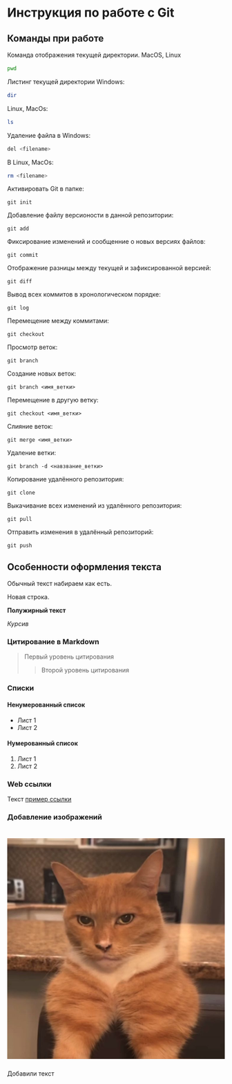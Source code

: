 # Инструкция по работе с Git

## Команды при работе
Команда отображения текущей директории.
MacOS, Linux
```sh
pwd
```
Листинг текущей директории
Windows:
```sh
dir
```
Linux, MacOs:
```sh
ls
```

Удаление файла в Windows:
```sh
del <filename>
```
В Linux, MacOs:
```sh
rm <filename>
```
Активировать Git в папке:
```
git init
```
Добавление файлу версионости в данной репозитории:
```
git add
```
Фиксирование изменений и сообщенние о новых версиях файлов:
```
git commit
```
Отображение разницы между текущей и зафиксированной версией:
```
git diff
```
Вывод всех коммитов в хронологическом порядке:
```
git log
```
Перемещение между коммитами:
```
git checkout
```

Просмотр веток: 
```
git branch
```
Создание новых веток:
```
git branch <имя_ветки>
```
Перемещение в другую ветку:
```
git checkout <имя_ветки>
```
Слияние веток:
```
git merge <имя_ветки>
```
Удаление ветки: 
```
git branch -d <навзвание_ветки>
```
Копирование удалённого репозитория:
```
git clone
```
Выкачивание всех изменений из удалённого репозитория:
```
git pull
```
Отправить изменения в удалённый репозиторий:
```
git push
```
## Особенности оформления текста

Обычный текст набираем как есть.

Новая строка.

**Полужирный текст**

*Курсив*

### Цитирование в Markdown
> Первый уровень цитирования
>> Второй уровень цитирования

### Списки 
#### Ненумерованный список
* Лист 1
* Лист 2

#### Нумерованный список
1. Лист 1
2. Лист 2

### Web ссылки
Текст [пример ссылки](http.example.com "Всплывающая подсказка")

### Добавление изображений
![Это Мурзик](cat.jpg)
=======
Добавили текст
